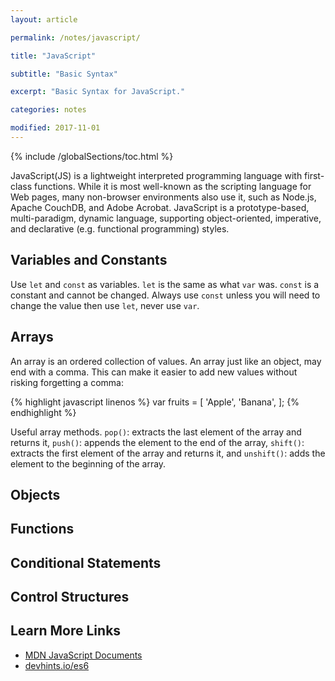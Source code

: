 ```yaml
---
layout: article

permalink: /notes/javascript/

title: "JavaScript"

subtitle: "Basic Syntax"

excerpt: "Basic Syntax for JavaScript."

categories: notes

modified: 2017-11-01
---
```


{% include /globalSections/toc.html %}

JavaScript(JS) is a lightweight interpreted programming language with first-class functions. While it is most well-known as the scripting language for Web pages, many non-browser environments also use it, such as Node.js, Apache CouchDB, and Adobe Acrobat. JavaScript is a prototype-based, multi-paradigm, dynamic language, supporting object-oriented, imperative, and declarative (e.g. functional programming) styles.

## Variables and Constants

Use `let` and `const` as variables. `let` is the same as what `var` was. `const` is a constant and cannot be changed. Always use `const` unless you will need to change the value then use `let`, never use `var`.

## Arrays

An array is an ordered collection of values. An array just like an object, may end with a comma. This can make it easier to add new values without risking forgetting a comma:

{% highlight javascript linenos %}
var fruits = [
  'Apple',
  'Banana',
];
{% endhighlight %}

Useful array methods. `pop()`: extracts the last element of the array and returns it, `push()`: appends the element to the end of the array, `shift()`: extracts the first element of the array and returns it, and `unshift()`: adds the element to the beginning of the array.

## Objects

## Functions

## Conditional Statements

## Control Structures

## Learn More Links

<ul>
  <li><a href="https://developer.mozilla.org/en-US/docs/Web/JavaScript">MDN JavaScript Documents</a></li>
  <li><a href="https://devhints.io/es6">devhints.io/es6</a></li>
</ul>